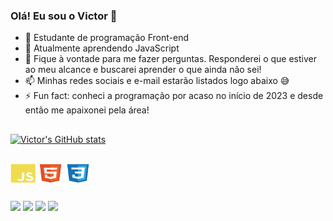 ### Olá! Eu sou o Victor 👋



- 🔭 Estudante de programação Front-end
- 🌱 Atualmente aprendendo JavaScript
- 💬 Fique à vontade para me fazer perguntas. Responderei o que estiver ao meu alcance e buscarei aprender o que ainda não sei!
- 📫 Minhas redes sociais e e-mail estarão listados logo abaixo 😅
- ⚡ Fun fact: conheci a programação por acaso no início de 2023 e desde então me apaixonei pela área!
##
[![Victor's GitHub stats](https://github-readme-stats.vercel.app/api?username=victor-ss13&show_icons=true&theme=transparent)](https://github.com/anuraghazra/github-readme-stats)

<!-- [![Top Langs](https://github-readme-stats.vercel.app/api/top-langs/?username=victor-ss13&theme=transparent)](https://github.com/anuraghazra/github-readme-stats) !-->

<div style="display: inline_block"><br>
  <img align="center" alt="Rafa-Js" height="30" width="40" src="https://raw.githubusercontent.com/devicons/devicon/master/icons/javascript/javascript-plain.svg">
  <img align="center" alt="Rafa-HTML" height="30" width="40" src="https://raw.githubusercontent.com/devicons/devicon/master/icons/html5/html5-original.svg">
  <img align="center" alt="Rafa-CSS" height="30" width="40" src="https://raw.githubusercontent.com/devicons/devicon/master/icons/css3/css3-original.svg">
</div>

##

<div> 
  <a href="https://twitter.com/VictorS133" target="_blank"><img src="https://img.shields.io/badge/Twitter-1DA1F2?style=for-the-badge&logo=twitter&logoColor=white" target="_blank"></a>
  <a href="https://instagram.com/victors1305" target="_blank"><img src="https://img.shields.io/badge/Instagram-E4405F?style=for-the-badge&logo=instagram&logoColor=white" target="_blank"></a>
  <a href = "mailto:victor.sampaio2003@gmail.com"><img src="https://img.shields.io/badge/-Gmail-%23333?style=for-the-badge&logo=gmail&logoColor=white" target="_blank"></a>
  <a href="https://www.linkedin.com/in/victor-sampaio-silva-234893265/" target="_blank"><img src="https://img.shields.io/badge/-LinkedIn-%230077B5?style=for-the-badge&logo=linkedin&logoColor=white" target="_blank"></a> 
  
</div>


